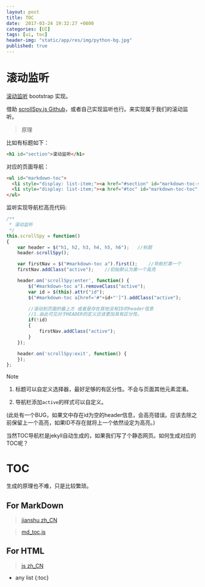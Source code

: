 ```yaml
---
layout: post
title: TOC
date:  2017-03-24 19:32:27 +0800
categories: [UI]
tags: [ui, toc]
header-img: "static/app/res/img/python-bg.jpg"
published: true
---
```



# 滚动监听

[滚动监听](http://v3.bootcss.com/javascript/#scrollspy) bootstrap 实现。

借助 [scrollSpy.js Github](https://github.com/thesmart/jquery-scrollspy)，或者自己实现监听也行。来实现属于我们的滚动监听。


> 原理

比如有标题如下：

```html
<h1 id="section">滚动监听</h1>
```

对应的页面导航：

```html
<ul id="markdown-toc">
  <li style="display: list-item;"><a href="#section" id="markdown-toc-section" class="">滚动监听</a></li>
  <li style="display: list-item;"><a href="#toc" id="markdown-toc-toc" class="active">TOC</a></li>
</ul>
```

监听实现导航栏高亮代码:

```js
/**
 * 滚动监听
 */
this.scrollSpy = function()
{
    var header = $("h1, h2, h3, h4, h5, h6");   //标题
    header.scrollSpy();

    var firstNav = $("#markdown-toc a").first();    //导航栏第一个
    firstNav.addClass("active");    //初始默认为第一个高亮

    header.on('scrollSpy:enter', function() {
        $("#markdown-toc a").removeClass("active");
        var id = $(this).attr("id");
        $("#markdown-toc a[href='#"+id+"']").addClass("active");

        //滚动到页面的最上方 或者是存在其他没有ID的header信息
        //1.由此可见对于HEADER的定义应该更加具有区分性。
        if(!id)
        {
            firstNav.addClass("active");
        }
    });

    header.on('scrollSpy:exit', function() {
    });
};
```

<label class="label label-info">Note</label>

1. 标题可以自定义选择器，最好足够的有区分性。不会与页面其他元素混淆。

2. 导航栏添加`active`的样式可以自定义。

(此处有一个BUG，如果文中存在id为空的header信息，会高亮错误。应该去除之前保留上一个高亮，如果ID不存在就将上一个依然设定为高亮。)

当然TOC导航栏是jekyll自动生成的，如果我们写了个静态网页。如何生成对应的TOC呢？


# TOC

生成的原理也不难，只是比较繁琐。

## For MarkDown

> [jianshu zh_CN](http://www.jianshu.com/p/34c92cbd0aaf/)

> [md_toc.js](http://hicc.me/md-toc-js/)

## For HTML

> [js zh_CN](https://segmentfault.com/a/1190000004550064)





* any list
{:toc}